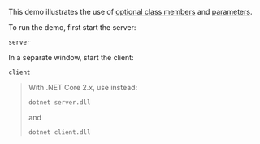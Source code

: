 This demo illustrates the use of [optional class members][1] and
[parameters][2].

To run the demo, first start the server:
```
server
```
In a separate window, start the client:
```
client
```

> With .NET Core 2.x, use instead:
> ```
> dotnet server.dll
> ```
> and
> ```
> dotnet client.dll
> ```

[1]: https://doc.zeroc.com/ice/3.7/language-mappings/c-sharp-mapping/client-side-slice-to-c-sharp-mapping/c-sharp-mapping-for-optional-values
[2]: https://doc.zeroc.com/ice/3.7/language-mappings/c-sharp-mapping/client-side-slice-to-c-sharp-mapping/c-sharp-mapping-for-operations
